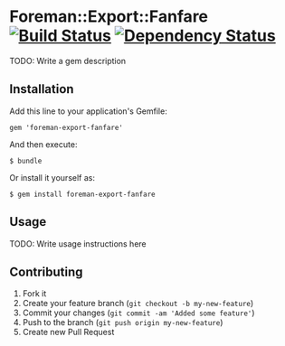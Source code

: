 # Foreman::Export::Fanfare [![Build Status](https://secure.travis-ci.org/fnichol/foreman-export-fanfare.png)](http://travis-ci.org/fnichol/foreman-export-fanfare) [![Dependency Status](https://gemnasium.com/fnichol/foreman-export-fanfare.png)](https://gemnasium.com/fnichol/foreman-export-fanfare)

TODO: Write a gem description

## Installation

Add this line to your application's Gemfile:

    gem 'foreman-export-fanfare'

And then execute:

    $ bundle

Or install it yourself as:

    $ gem install foreman-export-fanfare

## Usage

TODO: Write usage instructions here

## Contributing

1. Fork it
2. Create your feature branch (`git checkout -b my-new-feature`)
3. Commit your changes (`git commit -am 'Added some feature'`)
4. Push to the branch (`git push origin my-new-feature`)
5. Create new Pull Request
